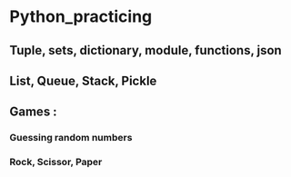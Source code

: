 # Python_practicing

## Tuple, sets, dictionary, module, functions, json
## List, Queue, Stack, Pickle
## Games : 
### Guessing random numbers
### Rock, Scissor, Paper
